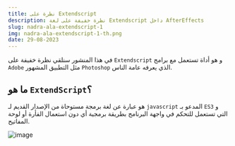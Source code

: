 ```yaml
---
title: نظرة على Extendscript
description: نظرة خفيفة على لغة Extendscript داخل AfterEffects
slug: nadra-ala-extendscript-1
img: nadra-ala-extendscript-1-th.png
date: 29-08-2023
---
```

في هذا المنشور سنلقي نظرة خفيفة على `Extendscript` و هو أداة تستعمل مع برامج `Adobe` مثل التطبيق المشهور `Photoshop` الذي يعرفه عامة الناس. 
## ما هو `ExtendScript`؟
هو عبارة عن لغة برمجة مستوحاة من الإصدار القديم لـ `javascript` المدعو بـ `ES3` و التي تستعمل للتحكم في واجهة البرنامج بطريقة برمجية أي دون استعمال الفأرة أو لوحة المفاتيح.

![image](https://media1.giphy.com/media/c5wbvuaVVLWzC/giphy.gif?cid=ecf05e476hx3dw142z3hibn4bquijsu6ds13jgxs07i8sgq0&ep=v1_gifs_search&rid=giphy.gif&ct=g)

